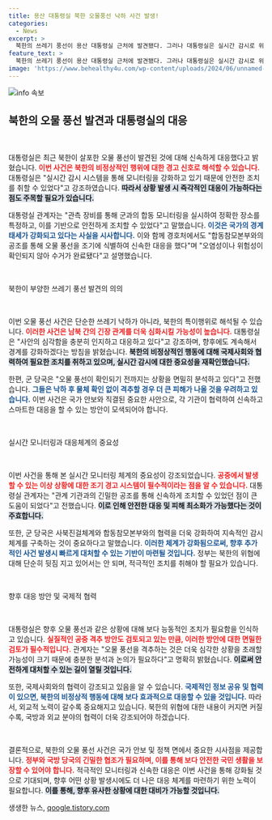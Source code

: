 ```yaml
---
title: 용산 대통령실 북한 오물풍선 낙하 사건 발생!
categories:
  - News
excerpt: >
  북한의 쓰레기 풍선이 용산 대통령실 근처에 발견됐다. 그러나 대통령실은 실시간 감시로 위험이 없다며 안전한 조치를 취했다고 밝혔다. 추가적인 대응 방안에 대한 논의도 진행 중이다.
feature_text: >
  북한의 쓰레기 풍선이 용산 대통령실 근처에 발견됐다. 그러나 대통령실은 실시간 감시로 위험이 없다며 안전한 조치를 취했다고 밝혔다. 추가적인 대응 방안에 대한 논의도 진행 중이다.
image: 'https://www.behealthy4u.com/wp-content/uploads/2024/06/unnamed-file.png'
---
```


<p><img src="https://www.behealthy4u.com/wp-content/uploads/2024/06/unnamed-file.png" alt="info 속보" /></p>

<h2 data-ke-size="size26">북한의 오물 풍선 발견과 대통령실의 대응</h2>

<p data-ke-size="size16">&nbsp;</p>

<p>대통령실은 최근 북한이 살포한 오물 풍선이 발견된 것에 대해 신속하게 대응했다고 밝혔습니다. <b><span style="color: #ee2323;">이번 사건은 북한의 비정상적인 행위에 대한 경고 신호로 해석할 수 있습니다.</span></b> 대통령실은 "실시간 감시 시스템을 통해 모니터링을 강화하고 있기 때문에 안전한 조치를 취할 수 있었다"고 강조하였습니다. <b><span style="background-color: #21538527;">따라서 상황 발생 시 즉각적인 대응이 가능하다는 점도 주목할 필요가 있습니다.</span></b> </p>

<p>대통령실 관계자는 "관측 장비를 통해 군과의 합동 모니터링을 실시하여 정확한 장소를 특정하고, 이를 기반으로 안전하게 조치할 수 있었다"고 말했습니다. <b><span style="color: #1a5490;">이것은 국가의 경계 태세가 강화되고 있다는 사실을 시사합니다.</span></b> 이와 함께 경호처에서도 "합동참모본부와의 공조를 통해 오물 풍선을 조기에 식별하여 신속한 대응을 했다"며 "오염성이나 위험성이 확인되지 않아 수거가 완료됐다"고 설명했습니다.</p>

<p data-ke-size="size16">&nbsp;</p>

<p>북한이 부양한 쓰레기 풍선 발견의 의의</p>

<p data-ke-size="size16">&nbsp;</p>

<p>이번 오물 풍선 사건은 단순한 쓰레기 낙하가 아니라, 북한의 특이행위로 해석될 수 있습니다. <b><span style="color: #ee2323;">이러한 사건은 남북 간의 긴장 관계를 더욱 심화시킬 가능성이 높습니다.</span></b> 대통령실은 "사안의 심각함을 충분히 인지하고 대응하고 있다"고 강조하며, 향후에도 계속해서 경계를 강화하겠다는 방침을 밝혔습니다. <b><span style="background-color: #21538527;">북한의 비정상적인 행동에 대해 국제사회와 협력하여 필요한 조치를 취하고 있으며, 실시간 감시에 대한 중요성을 재확인했습니다.</span></b> </p>

<p>한편, 군 당국은 "오물 풍선이 확인되기 전까지는 상황을 면밀히 분석하고 있다"고 전했습니다. <b><span style="color: #1a5490;">그들은 낙하 후 물체 확인 없이 격추할 경우 더 큰 피해가 나올 것을 우려하고 있습니다.</span></b> 이번 사건은 국가 안보와 직결된 중요한 사안으로, 각 기관이 협력하여 신속하고 스마트한 대응을 할 수 있는 방안이 모색되어야 합니다.</p>

<p data-ke-size="size16">&nbsp;</p>

<p>실시간 모니터링과 대응체계의 중요성</p>

<p data-ke-size="size16">&nbsp;</p>

<p>이번 사건을 통해 본 실시간 모니터링 체계의 중요성이 강조되었습니다. <b><span style="color: #ee2323;">공중에서 발생할 수 있는 이상 상황에 대한 조기 경고 시스템이 필수적이라는 점을 알 수 있습니다.</span></b> 대통령실 관계자는 "관계 기관과의 긴밀한 공조를 통해 신속하게 조치할 수 있었던 점이 큰 도움이 되었다"고 전했습니다. <b><span style="background-color: #21538527;">이로 인해 안전한 대응 및 피해 최소화가 가능했다는 것이 주효합니다.</span></b></p>

<p>또한, 군 당국은 사북진걸체계와 합동참모본부와의 협력을 더욱 강화하여 지속적인 감시 체계를 구축하는 것이 중요하다고 말했습니다. <b><span style="color: #1a5490;">이러한 체계가 강화됨으로써, 향후 추가적인 사건 발생시 빠르게 대처할 수 있는 기반이 마련될 것입니다.</span></b> 정부는 북한의 위협에 대해 단순히 뒷짐 지고 있어서는 안 되며, 적극적인 조치를 취해야 할 필요가 있습니다.</p>

<p data-ke-size="size16">&nbsp;</p>

<p>향후 대응 방안 및 국제적 협력</p>

<p data-ke-size="size16">&nbsp;</p>

<p>대통령실은 향후 오물 풍선과 같은 상황에 대해 보다 능동적인 조치가 필요함을 인식하고 있습니다. <b><span style="color: #ee2323;">실질적인 공중 격추 방안도 검토되고 있는 만큼, 이러한 방안에 대한 면밀한 검토가 필수적입니다.</span></b> 관계자는 "오물 풍선을 격추하는 것은 더욱 심각한 상황을 초래할 가능성이 크기 때문에 충분한 분석과 논의가 필요하다"고 명확히 밝혔습니다. <b><span style="background-color: #21538527;">이로써 안전하게 대처할 수 있는 길이 열릴 것입니다.</span></b></p>

<p>또한, 국제사회와의 협력이 강조되고 있음을 알 수 있습니다. <b><span style="color: #1a5490;">국제적인 정보 공유 및 협력이 있으면, 북한의 비정상적 행동에 대해 보다 효과적으로 대응할 수 있을 것입니다.</span></b> 따라서, 외교적 노력이 갈수록 중요해지고 있습니다. 북한의 위협에 대한 내용이 커지면 커질수록, 국방과 외교 분야의 협력이 더욱 강조되어야 하겠습니다.</p>

<p data-ke-size="size16">&nbsp;</p>

<p>결론적으로, 북한의 오물 풍선 사건은 국가 안보 및 정책 면에서 중요한 시사점을 제공합니다. <b><span style="color: #ee2323;">정부와 국방 당국의 긴밀한 협조가 필요하며, 이를 통해 보다 안전한 국민 생활을 보장할 수 있어야 합니다.</span></b> 적극적인 모니터링과 신속한 대응은 이번 사건을 통해 강화될 것으로 기대되며, 향후 어떤 상황 발생시에도 더 나은 대응 체계를 마련하기 위한 노력이 필요합니다. <b><span style="background-color: #21538527;">이를 통해, 향후 유사한 상황에 대한 대비가 가능할 것입니다.</span></b></p>
생생한 뉴스, <a href="https://qoogle.tistory.com" rel="dofollow">qoogle.tistory.com</a>


